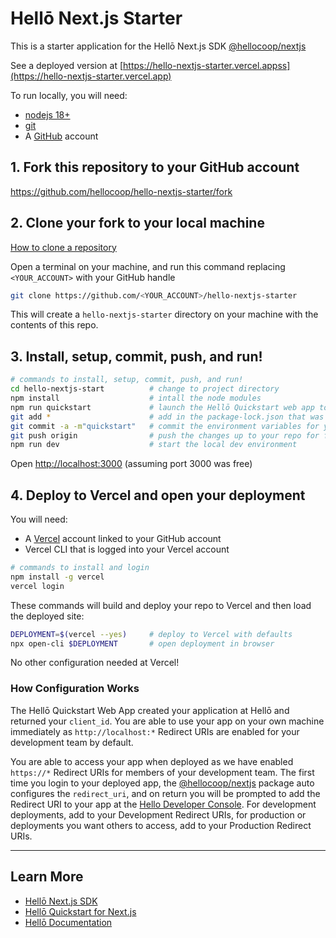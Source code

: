 # Hellō Next.js Starter

This is a starter application for the Hellō Next.js SDK [@hellocoop/nextjs](https://www.npmjs.com/package/@hellocoop/nextjs)

See a deployed version  at [https://hello-nextjs-starter.vercel.appss](https://hello-nextjs-starter.vercel.app)

To run locally, you will need:

- [nodejs 18+](https://nodejs.org/en/download)
- [git](https://github.com/git-guides/install-git)
- A [GitHub](https://github.com) account

## 1\. Fork this repository to your GitHub account

<https://github.com/hellocoop/hello-nextjs-starter/fork>

## 2\. Clone your fork to your local machine
[How to clone a repository](https://docs.github.com/en/repositories/creating-and-managing-repositories/cloning-a-repository)

Open a terminal on your machine, and run this command replacing `<YOUR_ACCOUNT>` with your GitHub handle

```sh
git clone https://github.com/<YOUR_ACCOUNT>/hello-nextjs-starter
```
This will create a `hello-nextjs-starter` directory on your machine with the contents of this repo.

## 3\. Install, setup, commit, push, and run!

```sh
# commands to install, setup, commit, push, and run!
cd hello-nextjs-start          # change to project directory
npm install                    # intall the node modules
npm run quickstart             # launch the Hellō Quickstart web app to register your app
git add *                      # add in the package-lock.json that was generated
git commit -a -m"quickstart"   # commit the environment variables for your app
git push origin                # push the changes up to your repo for future deployment
npm run dev                    # start the local dev environment
```

Open <http://localhost:3000> (assuming port 3000 was free)

## 4\. Deploy to Vercel and open your deployment

You will need:

- A [Vercel](https://vercel.com) account linked to your GitHub account
- Vercel CLI that is logged into your Vercel account 

```sh
# commands to install and login
npm install -g vercel
vercel login
```

These commands will build and deploy your repo to Vercel and then load the deployed site:

```sh
DEPLOYMENT=$(vercel --yes)     # deploy to Vercel with defaults
npx open-cli $DEPLOYMENT       # open deployment in browser
```

No other configuration needed at Vercel!

### How Configuration Works
The Hellō Quickstart Web App created your application at Hellō and returned your `client_id`. You are able to use your app on your own machine immediately as `http://localhost:*` Redirect URIs are enabled for your development team by default.

You are able to access your app when deployed as we have enabled `https://*` Redirect URIs for members of your development team. The first time you login to your deployed app, the [@hellocoop/nextjs](https://www.npmjs.com/package/@hellocoop/nextjs) package auto configures the `redirect_uri`, and on return you will be prompted to add the Redirect URI to your app at the [Hello Developer Console](https://console.hello.coop/). For development deployments, add to your Development Redirect URIs, for production or deployments you want others to access, add to your Production Redirect URIs.

---

## Learn More

- [Hellō Next.js SDK](https://www.npmjs.com/package/@hellocoop/nextjs)
- [Hellō Quickstart for Next.js](https://www.npmjs.com/package/@hellocoop/quickstart-nextjs)
- [Hellō Documentation](https://www.hello.dev/documentation)
